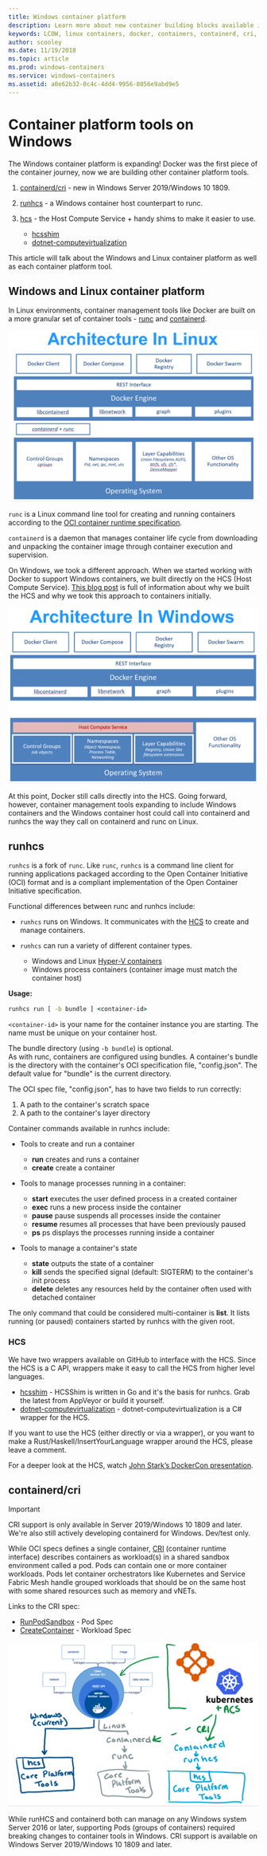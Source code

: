 ```yaml
---
title: Windows container platform
description: Learn more about new container building blocks available in Windows.
keywords: LCOW, linux containers, docker, containers, containerd, cri, runhcs, runc
author: scooley
ms.date: 11/19/2018
ms.topic: article
ms.prod: windows-containers
ms.service: windows-containers
ms.assetid: a0e62b32-0c4c-4dd4-9956-8056e9abd9e5
---
```


# Container platform tools on Windows

The Windows container platform is expanding!  Docker was the first piece of the container journey, now we are building other container platform tools.

1. [containerd/cri](https://github.com/containerd/cri) - new in Windows Server 2019/Windows 10 1809.
1. [runhcs](https://github.com/Microsoft/hcsshim/tree/master/cmd/runhcs) - a Windows container host counterpart to runc.
1. [hcs](https://docs.microsoft.com/virtualization/api/) - the Host Compute Service + handy shims to make it easier to use.

    * [hcsshim](https://github.com/microsoft/hcsshim)
    * [dotnet-computevirtualization](https://github.com/microsoft/dotnet-computevirtualization)

This article will talk about the Windows and Linux container platform as well as each container platform tool.

## Windows and Linux container platform

In Linux environments, container management tools like Docker are built on a more granular set of container tools - [runc](https://github.com/opencontainers/runc) and [containerd](https://containerd.io/).

![Docker architecture on Linux](media/docker-on-linux.png)

`runc` is a Linux command line tool for creating and running containers according to the [OCI container runtime specification](https://github.com/opencontainers/runtime-spec).

`containerd` is a daemon that manages container life cycle from downloading and unpacking the container image through container execution and supervision.

On Windows, we took a different approach.  When we started working with Docker to support Windows containers, we built directly on the HCS (Host Compute Service).  [This blog post](https://blogs.technet.microsoft.com/virtualization/2017/01/27/introducing-the-host-compute-service-hcs/) is full of information about why we built the HCS and why we took this approach to containers initially.

![Initial Docker Engine architecture on Windows](media/hcs.png)

At this point, Docker still calls directly into the HCS. Going forward, however, container management tools expanding to include Windows containers and the Windows container host could call into containerd and runhcs the way they call on containerd and runc on Linux.

## runhcs

`runhcs` is a fork of `runc`.  Like `runc`, `runhcs` is a command line client for running applications packaged according to the Open Container Initiative (OCI) format and is a compliant implementation of the Open Container Initiative specification.

Functional differences between runc and runhcs include:

* `runhcs` runs on Windows.  It communicates with the [HCS](containerd.md#hcs) to create and manage containers.
* `runhcs` can run a variety of different container types.

  * Windows and Linux [Hyper-V containers](../manage-containers/hyperv-container.md)
  * Windows process containers (container image must match the container host)

**Usage:**

``` cmd
runhcs run [ -b bundle ] <container-id>
```

`<container-id>` is your name for the container instance you are starting. The name must be unique on your container host.

The bundle directory (using `-b bundle`) is optional.  
As with runc, containers are configured using bundles. A container's bundle is the directory with the container's OCI specification file, "config.json".  The default value for "bundle" is the current directory.

The OCI spec file, "config.json", has to have two fields to run correctly:

1. A path to the container's scratch space
1. A path to the container's layer directory

Container commands available in runhcs include:

* Tools to create and run a container
  * **run** creates and runs a container
  * **create** create a container

* Tools to manage processes running in a container:
  * **start** executes the user defined process in a created container
  * **exec** runs a new process inside the container
  * **pause** pause suspends all processes inside the container
  * **resume** resumes all processes that have been previously paused
  * **ps** ps displays the processes running inside a container

* Tools to manage a container's state
  * **state** outputs the state of a container
  * **kill** sends the specified signal (default: SIGTERM) to the container's init process
  * **delete** deletes any resources held by the container often used with detached container

The only command that could be considered multi-container is **list**.  It lists running (or paused) containers started by runhcs with the given root.

### HCS

We have two wrappers available on GitHub to interface with the HCS. Since the HCS is a C API, wrappers make it easy to call the HCS from higher level languages.  

* [hcsshim](https://github.com/microsoft/hcsshim) - HCSShim is written in Go and it's the basis for runhcs.
Grab the latest from AppVeyor or build it yourself.
* [dotnet-computevirtualization](https://github.com/microsoft/dotnet-computevirtualization) - dotnet-computevirtualization is a C# wrapper for the HCS.

If you want to use the HCS (either directly or via a wrapper), or you want to make a Rust/Haskell/InsertYourLanguage wrapper around the HCS, please leave a comment.

For a deeper look at the HCS, watch [John Stark’s DockerCon presentation](https://www.youtube.com/watch?v=85nCF5S8Qok).

## containerd/cri

> [!IMPORTANT]
> CRI support is only available in Server 2019/Windows 10 1809 and later.  We're also still actively developing containerd for Windows.
> Dev/test only.

While OCI specs defines a single container, [CRI](https://github.com/kubernetes/kubernetes/blob/master/pkg/kubelet/apis/cri/runtime/v1alpha2/api.proto) (container runtime interface) describes containers as workload(s) in a shared sandbox environment called a pod.  Pods can contain one or more container workloads.  Pods let container orchestrators like Kubernetes and Service Fabric Mesh handle grouped workloads that should be on the same host with some shared resources such as memory and vNETs.

Links to the CRI spec:

* [RunPodSandbox](https://github.com/kubernetes/kubernetes/blob/master/pkg/kubelet/apis/cri/runtime/v1alpha2/api.proto#L24) - Pod Spec
* [CreateContainer](https://github.com/kubernetes/kubernetes/blob/master/pkg/kubelet/apis/cri/runtime/v1alpha2/api.proto#L47) - Workload Spec

![Containerd based container environments](media/containerd-platform.png)

While runHCS and containerd both can manage on any Windows system Server 2016 or later, supporting Pods (groups of containers) required breaking changes to container tools in Windows.  CRI support is available on Windows Server 2019/Windows 10 1809 and later.